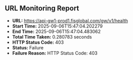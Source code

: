 ## URL Monitoring Report

- **URL:** https://api-gw1-prod1.fisglobal.com/gw/v1/health
- **Start Time:** 2025-09-06T15:47:04.202279
- **End Time:** 2025-09-06T15:47:04.483062
- **Total Time Taken:** 0.280783 seconds
- **HTTP Status Code:** 403
- **Status:** Failure
- **Failure Reason:** HTTP Status Code: 403
